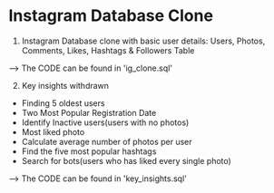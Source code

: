 # Instagram Database Clone


1. Instagram Database clone with basic user details: Users, Photos, Comments, Likes, Hashtags & Followers Table

--> The CODE can be found in 'ig_clone.sql'


2. Key insights withdrawn

- Finding 5 oldest users
- Two Most Popular Registration Date
- Identify Inactive users(users with no photos)
- Most liked photo
- Calculate average number of photos per user
- Find the five most popular hashtags
- Search for bots(users who has liked every single photo)

--> The CODE can be found in 'key_insights.sql'
